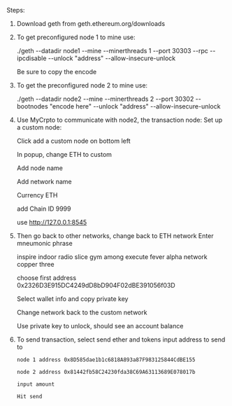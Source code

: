 Steps:

1. Download geth from geth.ethereum.org/downloads

2. To get preconfigured node 1 to mine use:

    ./geth --datadir node1 --mine --minerthreads 1 --port 30303 --rpc --ipcdisable --unlock "address"
    --allow-insecure-unlock
    
    Be sure to copy the encode
    
3. To get the preconfigured node 2 to mine use:
 
     ./geth --datadir node2 --mine --minerthreads 2 --port 30302 --bootnodes "encode here" --unlock "address"
      --allow-insecure-unlock
      
4. Use MyCrpto to communicate with node2, the transaction node:
      Set up a custom node:
      
      Click add a custom node on bottom left
      
      In popup, change ETH to custom
      
      Add node name
      
      Add network name
      
      Currency ETH
      
      add Chain ID 9999
      
      use http://127.0.0.1:8545
      
5. Then go back to other networks, change back to ETH network
      Enter mneumonic phrase
       
      inspire indoor radio slice gym among execute fever alpha network copper three
      
      choose first address 0x2326D3E915DC4249dD8bD904F02dBE391056f03D
      
      Select wallet info and copy private key
      
      Change network back to the custom network
      
      Use private key to unlock, should see an account balance
      
6. To send transaction, select send ether and tokens
       input address to send to
       
       node 1 address 0x8D585dae1b1c6818A893a87F983125844CdBE155
       
       node 2 address 0x81442fb58C24230fda38C69A63113689E078017b
       
       input amount
       
       Hit send
       